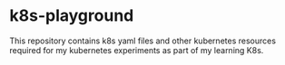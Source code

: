 # k8s-playground

This repository contains k8s yaml files and other kubernetes resources required for my kubernetes
experiments as part of my learning K8s.